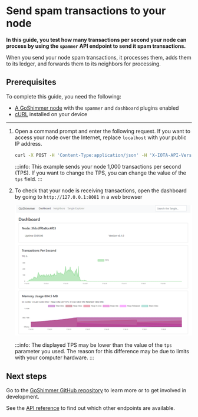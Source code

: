 # Send spam transactions to your node

**In this guide, you test how many transactions per second your node can process by using the `spammer` API endpoint to send it spam transactions.**

When you send your node spam transactions, it processes them, adds them to its ledger, and forwards them to its neighbors for processing.

## Prerequisites

To complete this guide, you need the following:
- [A GoShimmer node](../how-to-guides/run-the-node.md) with the `spammer` and `dashboard` plugins enabled
- [cURL](https://curl.haxx.se/) installed on your device

---

1. Open a command prompt and enter the following request. If you want to access your node over the Internet, replace `localhost` with your public IP address.

    ```bash
    curl -X POST -H 'Content-Type:application/json' -H 'X-IOTA-API-Version:1' -d "{'cmd':'start', 'tps':1000}" http://localhost:8080/spammer
    ```

    :::info:
    This example sends your node 1,000 transactions per second (TPS). If you want to change the TPS, you can change the value of the `tps` field.
    :::

2. To check that your node is receiving transactions, open the dashboard by going to `http://127.0.0.1:8081` in a web browser

    ![GoShimmer dashboard](../images/dashboard.png)
    
    :::info:
    The displayed TPS may be lower than the value of the `tps` parameter you used. The reason for this difference may be due to limits with your computer hardware.
    :::

## Next steps

Go to the [GoShimmer GitHub repository](https://github.com/iotaledger/goshimmer) to learn more or to get involved in development.

See the [API reference](../references/api-reference.md) to find out which other endpoints are available.